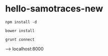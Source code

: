 # hello-samotraces-new
```npm install -d```

```bower install```

```grunt connect```

--> localhost:8000
